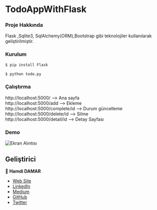 # TodoAppWithFlask
### Proje Hakkında 
Flask ,Sqlite3, SqlAlchemy(ORM),Bootstrap gibi teknolojiler kullanılarak geliştirilmiştir.



### Kurulum

```python
$ pip install Flask
```
```python
$ python todo.py
```
### Çalıştırma
http://localhost:5000/ --> Ana sayfa <br/>
http://localhost:5000/add --> Ekleme <br/>
http://localhost:5000/complete/id --> Durum güncelleme <br/>
http://localhost:5000/delete/id --> Silme <br/>
http://localhost:5000/detail/id --> Detay Sayfası <br/>

### Demo
![Ekran Alıntısı](https://user-images.githubusercontent.com/39102004/79041908-15722a80-7bfc-11ea-9c3b-00f968eb6aae.PNG)

## Geliştirici
👤 **Hamdi DAMAR**

- [Web Site](http://hamdidamar.com/?i=1)
- [LinkedIn](https://www.linkedin.com/in/hamdi-damar-bb6a8b159/)
- [Medium](https://medium.com/@damar14607)
- [GitHub](https://github.com/hamdidamar)
- [Twitter](https://twitter.com/DamarHamdi)
